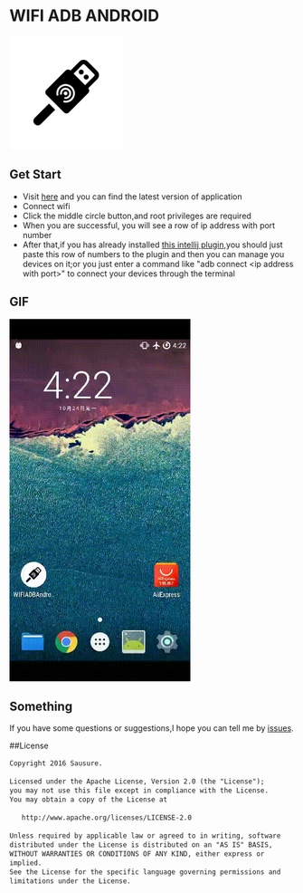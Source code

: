 # WIFI ADB ANDROID

<img src="./art/icon.png" width="200px">

## Get Start
* Visit [here](https://github.com/Sausure/WIFIADB/tree/master/WIFIADBAndroid/app/out) and you can find the latest version of application
* Connect wifi
* Click the middle circle button,and root privileges are required
* When you are successful, you will see a row of ip address with port number
* After that,if you has already installed [this intellij plugin](https://github.com/Sausure/WIFIADB/tree/master/WIFIADBIntelliJPlugin),you should just paste this row of numbers to the plugin and then you can manage you devices on it;or you just enter a command like "adb connect \<ip address with port\>" to connect your devices through the terminal

## GIF
![](./art/demo.gif)

## Something
If you have some questions or suggestions,I hope you can tell me by [issues](https://github.com/Sausure/WIFIADB/issues).

##License

    Copyright 2016 Sausure.

    Licensed under the Apache License, Version 2.0 (the "License");
    you may not use this file except in compliance with the License.
    You may obtain a copy of the License at

       http://www.apache.org/licenses/LICENSE-2.0

    Unless required by applicable law or agreed to in writing, software
    distributed under the License is distributed on an "AS IS" BASIS,
    WITHOUT WARRANTIES OR CONDITIONS OF ANY KIND, either express or implied.
    See the License for the specific language governing permissions and
    limitations under the License.
